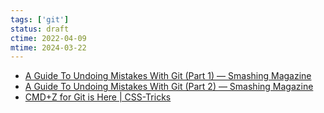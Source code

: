 ```yaml
---
tags: ['git']
status: draft
ctime: 2022-04-09
mtime: 2024-03-22
---
```


- [A Guide To Undoing Mistakes With Git (Part 1) — Smashing Magazine](https://www.smashingmagazine.com/2021/05/undoing-mistakes-git-part1/)
- [A Guide To Undoing Mistakes With Git (Part 2) — Smashing Magazine](https://www.smashingmagazine.com/2021/05/undoing-mistakes-git-part2/)
- [CMD+Z for Git is Here | CSS-Tricks](https://css-tricks.com/cmdz-for-git-is-here/)